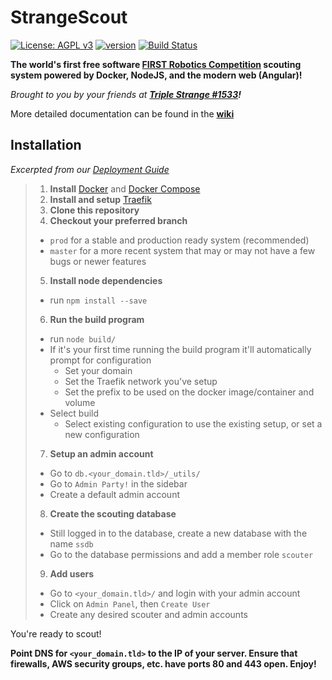 # StrangeScout

[![License: AGPL v3](https://img.shields.io/badge/License-AGPL%20v3-blue.svg)](https://www.gnu.org/licenses/agpl-3.0)
[![version](https://img.shields.io/github/tag-date/triplestrange/strangescout.svg?label=version&style=flat)](https://github.com/triplestrange/StrangeScout/releases/)
[![Build Status](https://travis-ci.com/triplestrange/StrangeScout.svg?branch=master)](https://travis-ci.com/triplestrange/StrangeScout)

**The world's first free software [FIRST Robotics Competition](https://firstinspires.org) scouting system powered by Docker, NodeJS, and the modern web (Angular)!**

_Brought to you by your friends at **[Triple Strange #1533](http://ecgrobotics.org)!**_

More detailed documentation can be found in the **[wiki](https://github.com/triplestrange/StrangeScout/wiki/)**

## Installation
_Excerpted from our [Deployment Guide](https://github.com/triplestrange/StrangeScout/wiki/Deployment-Guide#deploying-the-server)_

>1. **Install** [Docker](https://docs.docker.com/install/) and [Docker Compose](https://docs.docker.com/compose/install/)
>2. **Install and setup** [Traefik](https://docs.traefik.io/#the-traefik-quickstart-using-docker)
>3. **Clone this repository**
>4. **Checkout your preferred branch**
>	- `prod` for a stable and production ready system (recommended)
>	- `master` for a more recent system that may or may not have a few bugs or newer features
>5. **Install node dependencies**
>	- run `npm install --save`
>6. **Run the build program**
>	- run `node build/`
>	- If it's your first time running the build program it'll automatically prompt for configuration
>		- Set your domain
>		- Set the Traefik network you've setup
>		- Set the prefix to be used on the docker image/container and volume
>	- Select build
>		- Select existing configuration to use the existing setup, or set a new configuration
>7. **Setup an admin account**
>	- Go to `db.<your_domain.tld>/_utils/`
>	- Go to `Admin Party!` in the sidebar
>	- Create a default admin account
>8. **Create the scouting database**
>	- Still logged in to the database, create a new database with the name `ssdb`
>	- Go to the database permissions and add a member role `scouter`
>9. **Add users**
>	- Go to `<your_domain.tld>/` and login with your admin account
>	- Click on `Admin Panel`, then `Create User`
>	- Create any desired scouter and admin accounts

You're ready to scout!

**Point DNS for `<your_domain.tld>` to the IP of your server. Ensure that firewalls, AWS security groups, etc. have ports 80 and 443 open. Enjoy!**
